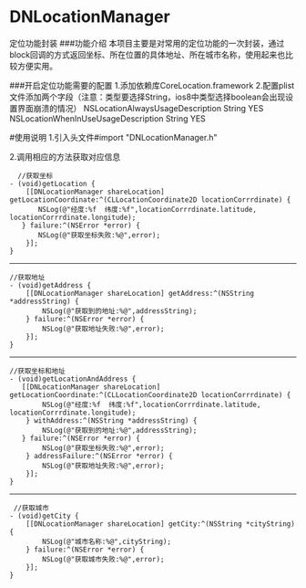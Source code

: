 # DNLocationManager
定位功能封装
###功能介绍
本项目主要是对常用的定位功能的一次封装，通过block回调的方式返回坐标、所在位置的具体地址、所在城市名称，使用起来也比较方便实用。

###开启定位功能需要的配置
1.添加依赖库CoreLocation.framework
2.配置plist文件添加两个字段（注意：类型要选择String，ios8中类型选择boolean会出现设置界面崩溃的情况）
NSLocationAlwaysUsageDescription      String     YES
NSLocationWhenInUseUsageDescription   String     YES

#使用说明
1.引入头文件#import "DNLocationManager.h"

2.调用相应的方法获取对应信息

      //获取坐标
    - (void)getLocation {
        [[DNLocationManager shareLocation] getLocationCoordinate:^(CLLocationCoordinate2D locationCorrrdinate) {
           NSLog(@"经度:%f  纬度:%f",locationCorrrdinate.latitude, locationCorrrdinate.longitude);
       } failure:^(NSError *error) {
           NSLog(@"获取坐标失败:%@",error);
        }];
    }

--------------------------------------------------------------------------------------------------------------------

    //获取地址
    - (void)getAddress {
        [[DNLocationManager shareLocation] getAddress:^(NSString *addressString) {
            NSLog(@"获取到的地址:%@",addressString);
        } failure:^(NSError *error) {
            NSLog(@"获取地址失败:%@",error);
        }];
    }

--------------------------------------------------------------------------------------------------------------------

    //获取坐标和地址
    - (void)getLocationAndAddress {
       [[DNLocationManager shareLocation] getLocationCoordinate:^(CLLocationCoordinate2D locationCorrrdinate) {
            NSLog(@"经度:%f  纬度:%f",locationCorrrdinate.latitude, locationCorrrdinate.longitude);
        } withAddress:^(NSString *addressString) {
            NSLog(@"获取到的地址:%@",addressString);
       } failure:^(NSError *error) {
            NSLog(@"获取坐标失败:%@",error);
        } addressFailure:^(NSError *error) {
            NSLog(@"获取地址失败:%@",error);
        }];
    }
    
 --------------------------------------------------------------------------------------------------------------------
 
     //获取城市
    - (void)getCity {
        [[DNLocationManager shareLocation] getCity:^(NSString *cityString) {
            NSLog(@"城市名称:%@",cityString);
        } failure:^(NSError *error) {
            NSLog(@"获取城市失败:%@",error);
        }];
    }
